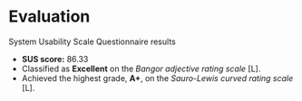 # Evaluation

<p class='slide-subtitle'>System Usability Scale Questionnaire results</p>

<div class='section-wrapper'>
  <ul class='flex-list'>
    <li>
      <strong>SUS score:</strong> 86.33
    </li>
    <li>
      Classified as <strong>Excellent</strong> on the <em>Bangor adjective rating scale</em> [L].
    </li>
    <li>
      Achieved the highest grade, <strong>A+</strong>, on the <em>Sauro-Lewis curved rating scale</em> [L].
    </li>
  </ul>
</div>
